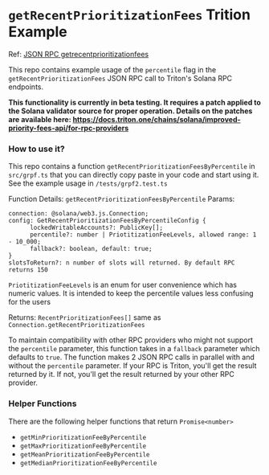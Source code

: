 # `getRecentPrioritizationFees` Trition Example

Ref: [JSON RPC getrecentprioritizationfees](https://solana.com/docs/rpc/http/getrecentprioritizationfees)

This repo contains example usage of the `percentile` flag in the `getRecentPrioritizationFees` JSON RPC call to Triton's Solana RPC endpoints.

**This functionality is currently in beta testing. It requires a patch applied to the Solana validator source for proper operation. Details on the patches are available here: https://docs.triton.one/chains/solana/improved-priority-fees-api/for-rpc-providers**

### How to use it?
This repo contains a function `getRecentPrioritizationFeesByPercentile` in `src/grpf.ts` that you can directly copy paste in your code and start using it. See the example usage in `/tests/grpf2.test.ts`

Function Details:
`getRecentPrioritizationFeesByPercentile`
Params:
```
connection: @solana/web3.js.Connection;
config: GetRecentPrioritizationFeesByPercentileConfig {
      lockedWritableAccounts?: PublicKey[];
      percentile?: number | PriotitizationFeeLevels, allowed range: 1 - 10_000;
      fallback?: boolean, default: true;
}
slotsToReturn?: n number of slots will returned. By default RPC returns 150
```  

`PriotitizationFeeLevels` is an enum for user convenience which has numeric values. It is intended to keep the percentile values less confusing for the users

Returns: `RecentPrioritizationFees[]` same as `Connection.getRecentPrioritizationFees`

To maintain compatibility with other RPC providers who might not support the `percentile` parameter, this function takes in a `fallback` parameter which defaults to `true`. The function makes 2 JSON RPC calls in parallel with and without the `percentile` parameter. If your RPC is Triton, you'll get the result returned by it. If not, you'll get the result returned by your other RPC provider.

### Helper Functions
There are the following helper functions that return `Promise<number>`
- `getMinPrioritizationFeeByPercentile`
- `getMaxPrioritizationFeeByPercentile`
- `getMeanPrioritizationFeeByPercentile`
- `getMedianPrioritizationFeeByPercentile`
